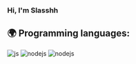 ### Hi, I'm Slasshh


## 🌍 Programming languages:
<p>
  <img alt="js" src="https://img.shields.io/badge/-Javascript-FFEE00?style=flat-square&logo=javascript&logoColor=black" />
  <img alt="nodejs" src="https://img.shields.io/badge/-NodeJS-43853D?style=flat-square&logo=Node.js&logoColor=white" />
  <img alt="nodejs" src="https://img.shields.io/badge/-Java-935116?style=flat-square&logo=Java&logoColor=white" />
</p>
